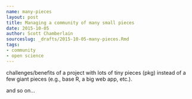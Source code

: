 ```yaml
---
name: many-pieces
layout: post
title: Managing a community of many small pieces
date: 2015-10-05
author: Scott Chamberlain
sourceslug: _drafts/2015-10-05-many-pieces.Rmd
tags:
- community
- open science
---
```


challenges/benefits of a project with lots of tiny pieces (pkg) instead of a few giant pieces (e.g., base R, a big web app, etc.).

and so on...
